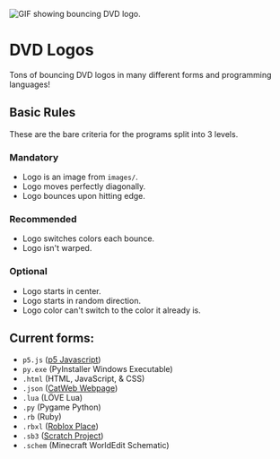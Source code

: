 ![GIF showing bouncing DVD logo.](https://github.com/user-attachments/assets/af004edd-e318-40ca-9cfe-9c78aae6d11f)
# DVD Logos
Tons of bouncing DVD logos in many different forms and programming languages!

## Basic Rules
These are the bare criteria for the programs split into 3 levels.

### Mandatory
- Logo is an image from `images/`.
- Logo moves perfectly diagonally.
- Logo bounces upon hitting edge.

### Recommended
- Logo switches colors each bounce.
- Logo isn't warped.

### Optional
- Logo starts in center.
- Logo starts in random direction.
- Logo color can't switch to the color it already is.

## Current forms:
- `p5.js` ([p5 Javascript](https://editor.p5js.org/ehan.nayif/full/61O4kyaYw))
- `py.exe` (PyInstaller Windows Executable)
- `.html` (HTML, JavaScript, & CSS)
- `.json` ([CatWeb Webpage](https://www.roblox.com/games/16855862021/CatWeb-Make-a-Website))
- `.lua` (LÖVE Lua)
- `.py` (Pygame Python)
- `.rb` (Ruby)
- `.rbxl` ([Roblox Place](https://www.roblox.com/games/74258950827465/DVD-Logo))
- `.sb3` ([Scratch Project](https://scratch.mit.edu/projects/1154557693/))
- `.schem` (Minecraft WorldEdit Schematic)
